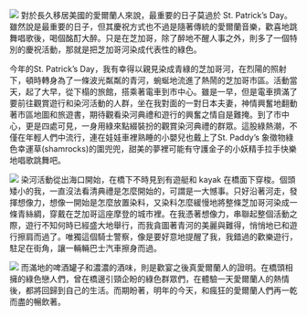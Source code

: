 ![](http://lh5.ggpht.com/_kLS6AYS58MY/SsH16y5gkXI/AAAAAAAACA8/eB3OBR_Ii88/s400/IMG_1740.JPG )<a name="more"></a>
   對於長久移居美國的愛爾蘭人來說，最重要的日子莫過於 St. Patrick’s Day。雖然說是最重要的日子，但其慶祝方式也不過是隨著傳統的愛爾蘭音樂，歡喜地跳舞唱歌後，喝個酩酊大醉。只是在芝加哥，除了醉地不醒人事之外，則多了一個特別的慶祝活動，那就是把芝加哥河染成代表性的綠色。   
   
   今年的St. Patrick’s Day，我有幸得以親見染成青綠的芝加哥河，在烈陽的照射下，頓時轉身為了一條波光粼粼的青河，蜿蜒地流進了熱鬧的芝加哥市區。活動當天，起了大早，從下榻的旅館，搭乘著電車到市中心。雖是一早，但是電車擠滿了要前往觀賞遊行和染河活動的人群，坐在我對面的一對日本夫妻，神情興奮地翻動著市區地圖和旅遊書，期待觀看染河典禮和遊行的興奮之情自是難掩。到了市中心，更是四處可見，一身用綠來點綴裝扮的觀賞染河典禮的群眾。這股綠熱潮，不僅在年輕人們中流行，連在娃娃車裡熟睡的小嬰兒也戴上了St. Paddy’s 象徵物綠色幸運草(shamrocks)的圍兜兜，甜美的夢裡可能有守護金子的小妖精手拉手快樂地唱歌跳舞吧。   
   
   ![](http://lh6.ggpht.com/_kLS6AYS58MY/SsH1IpR6NaI/AAAAAAAACAw/GTnXixlFioA/s400/IMG_1689.JPG )
   染河活動從出海口開始，在橋下不時見到有遊艇和 kayak 在橋面下穿梭。個頭矮小的我，一直沒法看清典禮是怎麼開始的，可謂是一大憾事。只好沿著河走，發揮想像力，想像一開始是怎麼放置染料，又染料怎麼緩慢地將整條芝加哥河染成一條青絲綢，穿戴在芝加哥這座摩登的城市裡。在我憑著想像力，串聯起整個活動之際，遊行不知何時已經盛大地舉行，而我貪圖著青河的美麗與難得，悄悄地已和遊行擦肩而過了。唯獨這個騎士警察，像是要好意地提醒了我，我錯過的歡樂遊行，駐足在街角，讓一輛輛巴士汽車擦身而過。   
   
   ![](http://lh3.ggpht.com/_kLS6AYS58MY/SsH1tCwRa_I/AAAAAAAACA4/_P35l8BI_P4/s400/IMG_1702.JPG )
   而滿地的啤酒罐子和濃濃的酒味，則是歡宴之後真愛爾蘭人的證明。在橋頭相擁的綠色戀人們，曾在橋邊引頸企盼的綠色群眾們，在體驗一天愛爾蘭人的熱情後，都將回歸到自己的生活。而期盼著，明年的今天，和瘋狂的愛爾蘭人們再一乾而盡的暢飲著。   
   
   